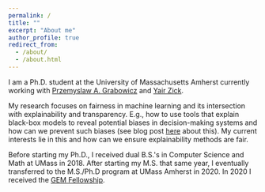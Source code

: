 ```yaml
---
permalink: /
title: ""
excerpt: "About me"
author_profile: true
redirect_from: 
  - /about/
  - /about.html
---
```


I am a Ph.D. student at the University of Massachusetts Amherst currently working with [Przemyslaw A. Grabowicz](https://www.cics.umass.edu/people/grabowicz-przemek) and [Yair Zick](https://people.umass.edu/yzick/).

My research focuses on fairness in machine learning and its intersection with explainability and transparency. E.g., how to use tools that explain black-box models to reveal potential biases in decision-making systems and how can we prevent such biases (see blog post [here](https://groups.cs.umass.edu/equate-ml/2022/04/07/how-to-train-models-that-do-not-propagate-discrimination/) about this). My current interests lie in this and how can we ensure explainability methods are fair. 

Before starting my Ph.D., I received dual B.S.'s in Computer Science and Math at UMass in 2018. After starting my M.S. that same year, I eventually transferred to the M.S./Ph.D program at UMass Amherst in 2020. In 2020 I received the [GEM Fellowship](https://www.gemfellowship.org/gem-fellowship-program/).
